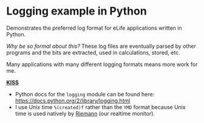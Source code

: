 # Logging example in Python

Demonstrates the preferred log format for eLife applications written in Python.

_Why be so formal about this?_ These log files are eventually parsed by other 
programs and the bits are extracted, used in calculations, stored, etc. 

Many applications with many different logging formats means more work for me. 

[__KISS__](http://en.wikipedia.org/wiki/KISS_principle)

* Python docs for the `logging` module can be found here:
https://docs.python.org/2/library/logging.html
* I use Unix time `%(created)f` rather than the `YMD` format because Unix time 
is used natively by [Riemann](http://riemann.io) (our realtime monitor).
